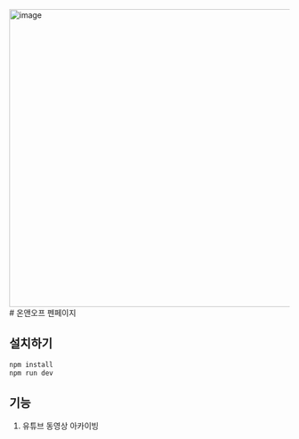 <img width="535" alt="image" src="https://github.com/user-attachments/assets/b56b88f8-5de9-49c9-b18f-27a7e20f9864" />
# 온앤오프 펜페이지

## 설치하기

```bash
npm install 
npm run dev
```

## 기능
1. 유튜브 동영상 아카이빙
